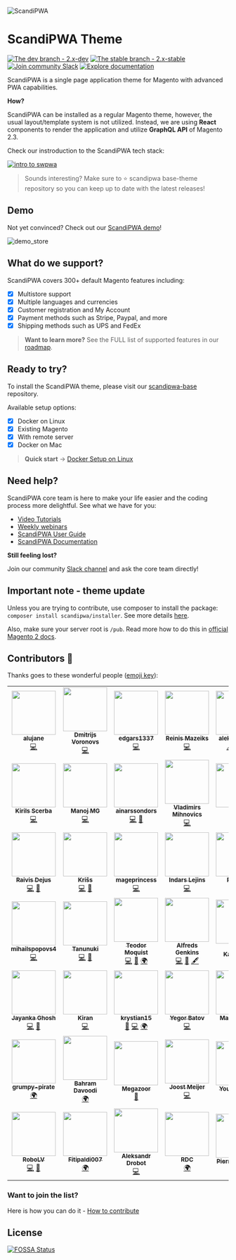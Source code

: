 ![ScandiPWA](https://user-images.githubusercontent.com/52198221/76542214-57893e80-648d-11ea-9f2e-2f60aa25d261.png)

# ScandiPWA Theme

[![The dev branch - 2.x-dev](https://img.shields.io/badge/dev%20branch-2.x--dev-blue)](https://github.com/scandipwa/base-theme/tree/2.x-dev)
[![The stable branch - 2.x-stable](https://img.shields.io/badge/stable%20branch-2.x--stable-blue)](https://github.com/scandipwa/base-theme/tree/2.x-stable)
[![Join community Slack](https://img.shields.io/badge/join-community%20slack-brightgreen)](https://join.slack.com/t/scandipwa/shared_invite/enQtNzE2Mjg1Nzg3MTg5LTQwM2E2NmQ0NmQ2MzliMjVjYjQ1MTFiYWU5ODAyYTYyMGQzNWM3MDhkYzkyZGMxYTJlZWI1N2ExY2Q1MDMwMTk)
[![Explore documentation](https://img.shields.io/badge/explore-documentation-orange)](https://docs.scandipwa.com/)

ScandiPWA is a single page application theme for Magento with advanced PWA capabilities.

**How?**

ScandiPWA can be installed as a regular Magento theme, however, the usual layout/template system is not utilized.
Instead, we are using **React** components to render the application and utilize **GraphQL API** of Magento 2.3.

Check our instroduction to the ScandiPWA tech stack:

[![intro to swpwa](https://i.ibb.co/MhvxnTp/Group-4.png)](https://www.youtube.com/watch?v=xGwvfIAyVrM)

> Sounds interesting? Make sure to :star: scandipwa base-theme repository so you can keep up to date with the latest releases!

## Demo

Not yet convinced? Check out our [ScandiPWA demo](https://demo.scandipwa.com/)!

![demo_store](https://user-images.githubusercontent.com/52198221/76536523-2278ee00-6485-11ea-982d-7c1ff9b32b57.gif)

## What do we support?

ScandiPWA covers 300+ default Magento features including:

- [x] Multistore support
- [x] Multiple languages and currencies
- [x] Customer registration and My Account
- [x] Payment methods such as Stripe, Paypal, and more
- [x] Shipping methods such as UPS and FedEx

> **Want to learn more?** See the FULL list of supported features in our [roadmap](https://scandipwa.com/).

## Ready to try?

To install the ScandiPWA theme, please visit our [scandipwa-base](https://github.com/scandipwa/scandipwa-base) repository. 

Available setup options:

- [x] Docker on Linux
- [x] Existing Magento
- [x] With remote server
- [x] Docker on Mac

> **Quick start** → [Docker Setup on Linux](https://www.youtube.com/watch?v=IOXSBcCBvCw&list=PLy0PoJ53Gjy0VVzmgO_gwoepniP6rQb0K&index=2)

## Need help?

ScandiPWA core team is here to make your life easier and the coding process more delightful. See what we have for you:

- [Video Tutorials](https://www.youtube.com/playlist?list=PLy0PoJ53Gjy3iHQmsZCD1WAazhyS03l-y)
- [Weekly webinars](https://www.youtube.com/channel/UCvnxo7rh5NRwvMHtJga9fww/videos)
- [ScandiPWA User Guide](https://scandiweb.atlassian.net/wiki/spaces/SUG/overview)
- [ScandiPWA Documentation](https://docs.scandipwa.com/)

**Still feeling lost?**

Join our community [Slack channel](https://join.slack.com/t/scandipwa/shared_invite/enQtNzE2Mjg1Nzg3MTg5LTQwM2E2NmQ0NmQ2MzliMjVjYjQ1MTFiYWU5ODAyYTYyMGQzNWM3MDhkYzkyZGMxYTJlZWI1N2ExY2Q1MDMwMTk) and ask the core team directly!

## Important note - theme update

Unless you are trying to contribute, use composer to install the package: `composer install scandipwa/installer`. See more details [here](https://github.com/scandipwa/installer).

Also, make sure your server root is `/pub`. Read more how to do this in [official Magento 2 docs](https://devdocs.magento.com/guides/v2.3/install-gde/tutorials/change-docroot-to-pub.html).

## Contributors 🤝

Thanks goes to these wonderful people ([emoji key](https://allcontributors.org/docs/en/emoji-key)):

<!-- ALL-CONTRIBUTORS-LIST:START - Do not remove or modify this section -->
<!-- prettier-ignore-start -->
<!-- markdownlint-disable -->
<table>
  <tr>
    <td align="center"><a href="https://github.com/alujane"><img src="https://avatars3.githubusercontent.com/u/12761386?v=4" width="100px;" alt=""/><br /><sub><b>alujane</b></sub></a><br /><a href="https://github.com/scandipwa/base-theme/commits?author=alujane" title="Code">💻</a></td>
    <td align="center"><a href="https://github.com/dmitrijs-voronovs"><img src="https://avatars2.githubusercontent.com/u/53301511?v=4" width="100px;" alt=""/><br /><sub><b>Dmitrijs Voronovs</b></sub></a><br /><a href="https://github.com/scandipwa/base-theme/commits?author=dmitrijs-voronovs" title="Code">💻</a></td>
    <td align="center"><a href="https://github.com/edgars1337"><img src="https://avatars1.githubusercontent.com/u/53514184?v=4" width="100px;" alt=""/><br /><sub><b>edgars1337</b></sub></a><br /><a href="https://github.com/scandipwa/base-theme/commits?author=edgars1337" title="Code">💻</a></td>
    <td align="center"><a href="https://www.linkedin.com/in/reinis-mazeiks/"><img src="https://avatars0.githubusercontent.com/u/11248241?v=4" width="100px;" alt=""/><br /><sub><b>Reinis Mazeiks</b></sub></a><br /><a href="https://github.com/scandipwa/base-theme/commits?author=rMazeiks" title="Code">💻</a></td>
    <td align="center"><a href="https://github.com/aleksandrsho"><img src="https://avatars3.githubusercontent.com/u/33932820?v=4" width="100px;" alt=""/><br /><sub><b>aleksandrsho</b></sub></a><br /><a href="#content-aleksandrsho" title="Content">🖋</a> <a href="#business-aleksandrsho" title="Business development">💼</a> <a href="#translation-aleksandrsho" title="Translation">🌍</a></td>
    <td align="center"><a href="https://github.com/atravkovs"><img src="https://avatars0.githubusercontent.com/u/12703177?v=4" width="100px;" alt=""/><br /><sub><b>Artjoms Travkovs</b></sub></a><br /><a href="https://github.com/scandipwa/base-theme/commits?author=atravkovs" title="Code">💻</a> <a href="#ideas-atravkovs" title="Ideas, Planning, & Feedback">🤔</a> <a href="https://github.com/scandipwa/base-theme/pulls?q=is%3Apr+reviewed-by%3Aatravkovs" title="Reviewed Pull Requests">👀</a> <a href="#question-atravkovs" title="Answering Questions">💬</a></td>
    <td align="center"><a href="https://github.com/ErnestsVerins"><img src="https://avatars1.githubusercontent.com/u/57095300?v=4" width="100px;" alt=""/><br /><sub><b>ErnestsVerins</b></sub></a><br /><a href="https://github.com/scandipwa/base-theme/commits?author=ErnestsVerins" title="Code">💻</a></td>
  </tr>
  <tr>
    <td align="center"><a href="http://scandiweb.com"><img src="https://avatars3.githubusercontent.com/u/56016827?v=4" width="100px;" alt=""/><br /><sub><b>Kirils Scerba</b></sub></a><br /><a href="https://github.com/scandipwa/base-theme/commits?author=kirilsscerba" title="Code">💻</a></td>
    <td align="center"><a href="https://github.com/mgmanoj"><img src="https://avatars3.githubusercontent.com/u/13735397?v=4" width="100px;" alt=""/><br /><sub><b>Manoj MG</b></sub></a><br /><a href="https://github.com/scandipwa/base-theme/commits?author=mgmanoj" title="Code">💻</a></td>
    <td align="center"><a href="https://github.com/ainarssondors"><img src="https://avatars1.githubusercontent.com/u/48548028?v=4" width="100px;" alt=""/><br /><sub><b>ainarssondors</b></sub></a><br /><a href="https://github.com/scandipwa/base-theme/commits?author=ainarssondors" title="Code">💻</a> <a href="https://github.com/scandipwa/base-theme/issues?q=author%3Aainarssondors" title="Bug reports">🐛</a></td>
    <td align="center"><a href="https://github.com/vladimirsm"><img src="https://avatars2.githubusercontent.com/u/28219370?v=4" width="100px;" alt=""/><br /><sub><b>Vladimirs Mihnovics</b></sub></a><br /><a href="https://github.com/scandipwa/base-theme/commits?author=vladimirsm" title="Code">💻</a></td>
    <td align="center"><a href="https://github.com/ybutrameev"><img src="https://avatars1.githubusercontent.com/u/38831994?v=4" width="100px;" alt=""/><br /><sub><b>Yefim</b></sub></a><br /><a href="https://github.com/scandipwa/base-theme/commits?author=ybutrameev" title="Code">💻</a> <a href="https://github.com/scandipwa/base-theme/issues?q=author%3Aybutrameev" title="Bug reports">🐛</a></td>
    <td align="center"><a href="https://github.com/atachh"><img src="https://avatars1.githubusercontent.com/u/13818833?v=4" width="100px;" alt=""/><br /><sub><b>Dmitry Asanov</b></sub></a><br /><a href="https://github.com/scandipwa/base-theme/commits?author=atachh" title="Code">💻</a></td>
    <td align="center"><a href="https://github.com/eli-l"><img src="https://avatars2.githubusercontent.com/u/7448649?v=4" width="100px;" alt=""/><br /><sub><b>Ilja Lapkovskis</b></sub></a><br /><a href="https://github.com/scandipwa/base-theme/commits?author=eli-l" title="Code">💻</a> <a href="#infra-eli-l" title="Infrastructure (Hosting, Build-Tools, etc)">🚇</a> <a href="#maintenance-eli-l" title="Maintenance">🚧</a></td>
  </tr>
  <tr>
    <td align="center"><a href="https://twitter.com/RaivisDejus"><img src="https://avatars0.githubusercontent.com/u/5319134?v=4" width="100px;" alt=""/><br /><sub><b>Raivis Dejus</b></sub></a><br /><a href="https://github.com/scandipwa/base-theme/commits?author=raivisdejus" title="Code">💻</a> <a href="https://github.com/scandipwa/base-theme/issues?q=author%3Araivisdejus" title="Bug reports">🐛</a></td>
    <td align="center"><a href="http://kandrejevs.com"><img src="https://avatars1.githubusercontent.com/u/4084128?v=4" width="100px;" alt=""/><br /><sub><b>Krišs</b></sub></a><br /><a href="https://github.com/scandipwa/base-theme/commits?author=kandrejevs" title="Code">💻</a> <a href="https://github.com/scandipwa/base-theme/issues?q=author%3Akandrejevs" title="Bug reports">🐛</a></td>
    <td align="center"><a href="https://github.com/mageprincess"><img src="https://avatars2.githubusercontent.com/u/17780518?v=4" width="100px;" alt=""/><br /><sub><b>mageprincess</b></sub></a><br /><a href="https://github.com/scandipwa/base-theme/commits?author=mageprincess" title="Code">💻</a></td>
    <td align="center"><a href="https://github.com/IndarsL"><img src="https://avatars1.githubusercontent.com/u/25637231?v=4" width="100px;" alt=""/><br /><sub><b>Indars Lejins</b></sub></a><br /><a href="https://github.com/scandipwa/base-theme/commits?author=IndarsL" title="Code">💻</a></td>
    <td align="center"><a href="https://github.com/robertsbriedis"><img src="https://avatars1.githubusercontent.com/u/51077929?v=4" width="100px;" alt=""/><br /><sub><b>Roberts</b></sub></a><br /><a href="https://github.com/scandipwa/base-theme/commits?author=robertsbriedis" title="Code">💻</a></td>
    <td align="center"><a href="https://www.rltsquare.com/"><img src="https://avatars0.githubusercontent.com/u/32421711?v=4" width="100px;" alt=""/><br /><sub><b>Malik Ahmad</b></sub></a><br /><a href="https://github.com/scandipwa/base-theme/commits?author=malikahmed1996" title="Code">💻</a> <a href="https://github.com/scandipwa/base-theme/issues?q=author%3Amalikahmed1996" title="Bug reports">🐛</a> <a href="#question-malikahmed1996" title="Answering Questions">💬</a></td>
    <td align="center"><a href="https://github.com/artursgailis"><img src="https://avatars2.githubusercontent.com/u/40202738?v=4" width="100px;" alt=""/><br /><sub><b>artursgailis</b></sub></a><br /><a href="https://github.com/scandipwa/base-theme/commits?author=artursgailis" title="Code">💻</a></td>
  </tr>
  <tr>
    <td align="center"><a href="https://github.com/mihailspopovs4"><img src="https://avatars3.githubusercontent.com/u/54805724?v=4" width="100px;" alt=""/><br /><sub><b>mihailspopovs4</b></sub></a><br /><a href="https://github.com/scandipwa/base-theme/commits?author=mihailspopovs4" title="Code">💻</a></td>
    <td align="center"><a href="https://github.com/Animimar"><img src="https://avatars2.githubusercontent.com/u/32173359?v=4" width="100px;" alt=""/><br /><sub><b>Tanunuki</b></sub></a><br /><a href="https://github.com/scandipwa/base-theme/commits?author=Animimar" title="Code">💻</a> <a href="https://github.com/scandipwa/base-theme/issues?q=author%3AAnimimar" title="Bug reports">🐛</a></td>
    <td align="center"><a href="http://teomedia.dk"><img src="https://avatars2.githubusercontent.com/u/8639654?v=4" width="100px;" alt=""/><br /><sub><b>Teodor Moquist</b></sub></a><br /><a href="https://github.com/scandipwa/base-theme/commits?author=teodormoq" title="Code">💻</a> <a href="https://github.com/scandipwa/base-theme/issues?q=author%3Ateodormoq" title="Bug reports">🐛</a> <a href="#translation-teodormoq" title="Translation">🌍</a></td>
    <td align="center"><a href="https://github.com/alfredsgenkins"><img src="https://avatars1.githubusercontent.com/u/29531824?v=4" width="100px;" alt=""/><br /><sub><b>Alfreds Genkins</b></sub></a><br /><a href="https://github.com/scandipwa/base-theme/commits?author=alfredsgenkins" title="Code">💻</a> <a href="#projectManagement-alfredsgenkins" title="Project Management">📆</a> <a href="#content-alfredsgenkins" title="Content">🖋</a></td>
    <td align="center"><a href="https://github.com/Chevskis"><img src="https://avatars2.githubusercontent.com/u/15198469?v=4" width="100px;" alt=""/><br /><sub><b>Klāvs Kačevskis</b></sub></a><br /><a href="#projectManagement-Chevskis" title="Project Management">📆</a></td>
    <td align="center"><a href="https://github.com/lianastaskevica"><img src="https://avatars3.githubusercontent.com/u/52198221?v=4" width="100px;" alt=""/><br /><sub><b>Liana </b></sub></a><br /><a href="#projectManagement-lianastaskevica" title="Project Management">📆</a> <a href="https://github.com/scandipwa/base-theme/issues?q=author%3Alianastaskevica" title="Bug reports">🐛</a> <a href="#userTesting-lianastaskevica" title="User Testing">📓</a></td>
    <td align="center"><a href="http://danpiel.net"><img src="https://avatars1.githubusercontent.com/u/367141?v=4" width="100px;" alt=""/><br /><sub><b>Yuri Egorov</b></sub></a><br /><a href="#infra-Danpiel" title="Infrastructure (Hosting, Build-Tools, etc)">🚇</a> <a href="https://github.com/scandipwa/base-theme/commits?author=Danpiel" title="Documentation">📖</a> <a href="#ideas-Danpiel" title="Ideas, Planning, & Feedback">🤔</a></td>
  </tr>
  <tr>
    <td align="center"><a href="https://github.com/joy-codilar"><img src="https://avatars2.githubusercontent.com/u/46239833?v=4" width="100px;" alt=""/><br /><sub><b>Jayanka Ghosh</b></sub></a><br /><a href="https://github.com/scandipwa/base-theme/commits?author=joy-codilar" title="Code">💻</a> <a href="https://github.com/scandipwa/base-theme/issues?q=author%3Ajoy-codilar" title="Bug reports">🐛</a></td>
    <td align="center"><a href="https://github.com/kiran-codilar"><img src="https://avatars1.githubusercontent.com/u/16700298?v=4" width="100px;" alt=""/><br /><sub><b>Kiran</b></sub></a><br /><a href="https://github.com/scandipwa/base-theme/commits?author=kiran-codilar" title="Code">💻</a></td>
    <td align="center"><a href="https://github.com/krystian15"><img src="https://avatars3.githubusercontent.com/u/31726767?v=4" width="100px;" alt=""/><br /><sub><b>krystian15</b></sub></a><br /><a href="https://github.com/scandipwa/base-theme/issues?q=author%3Akrystian15" title="Bug reports">🐛</a> <a href="https://github.com/scandipwa/base-theme/commits?author=krystian15" title="Code">💻</a> <a href="#translation-krystian15" title="Translation">🌍</a></td>
    <td align="center"><a href="https://github.com/negzu"><img src="https://avatars3.githubusercontent.com/u/46347627?v=4" width="100px;" alt=""/><br /><sub><b>Yegor Batov</b></sub></a><br /><a href="https://github.com/scandipwa/base-theme/commits?author=negzu" title="Code">💻</a></td>
    <td align="center"><a href="https://aarhof.eu"><img src="https://avatars3.githubusercontent.com/u/20708?v=4" width="100px;" alt=""/><br /><sub><b>Martin Århof</b></sub></a><br /><a href="https://github.com/scandipwa/base-theme/commits?author=lsv" title="Code">💻</a></td>
    <td align="center"><a href="https://github.com/yashkumarsharma"><img src="https://avatars2.githubusercontent.com/u/386162?v=4" width="100px;" alt=""/><br /><sub><b>yashkumarsharma</b></sub></a><br /><a href="https://github.com/scandipwa/base-theme/issues?q=author%3Ayashkumarsharma" title="Bug reports">🐛</a></td>
    <td align="center"><a href="https://github.com/pwalus"><img src="https://avatars1.githubusercontent.com/u/22379159?v=4" width="100px;" alt=""/><br /><sub><b>Patryk Waluś</b></sub></a><br /><a href="https://github.com/scandipwa/base-theme/commits?author=pwalus" title="Code">💻</a></td>
  </tr>
  <tr>
    <td align="center"><a href="https://github.com/grumpy-pirate"><img src="https://avatars3.githubusercontent.com/u/7815525?v=4" width="100px;" alt=""/><br /><sub><b>grumpy-pirate</b></sub></a><br /><a href="#translation-grumpy-pirate" title="Translation">🌍</a></td>
    <td align="center"><a href="http://www.magonex.com"><img src="https://avatars1.githubusercontent.com/u/18647834?v=4" width="100px;" alt=""/><br /><sub><b>Bahram Davoodi</b></sub></a><br /><a href="#translation-bahramdavodi" title="Translation">🌍</a></td>
    <td align="center"><a href="http://jdlms.com"><img src="https://avatars0.githubusercontent.com/u/24616413?v=4" width="100px;" alt=""/><br /><sub><b>Megazoor</b></sub></a><br /><a href="https://github.com/scandipwa/base-theme/commits?author=megazoor" title="Documentation">📖</a></td>
    <td align="center"><a href="https://github.com/joostm020"><img src="https://avatars1.githubusercontent.com/u/26708268?v=4" width="100px;" alt=""/><br /><sub><b>Joost Meijer</b></sub></a><br /><a href="https://github.com/scandipwa/base-theme/commits?author=joostm020" title="Code">💻</a></td>
    <td align="center"><a href="http://yousef.io"><img src="https://avatars1.githubusercontent.com/u/734823?v=4" width="100px;" alt=""/><br /><sub><b>Yousef Cisco</b></sub></a><br /><a href="https://github.com/scandipwa/base-theme/commits?author=yousefcisco" title="Documentation">📖</a></td>
    <td align="center"><a href="https://github.com/gabunia-nick"><img src="https://avatars0.githubusercontent.com/u/39187887?v=4" width="100px;" alt=""/><br /><sub><b>Nick</b></sub></a><br /><a href="https://github.com/scandipwa/base-theme/commits?author=gabunia-nick" title="Code">💻</a></td>
    <td align="center"><a href="https://github.com/oltseb"><img src="https://avatars1.githubusercontent.com/u/33062679?v=4" width="100px;" alt=""/><br /><sub><b>Oleksii Tsebinoga</b></sub></a><br /><a href="#translation-oltseb" title="Translation">🌍</a></td>
  </tr>
  <tr>
    <td align="center"><a href="https://github.com/RoboLV"><img src="https://avatars1.githubusercontent.com/u/4116979?v=4" width="100px;" alt=""/><br /><sub><b>RoboLV</b></sub></a><br /><a href="https://github.com/scandipwa/base-theme/commits?author=RoboLV" title="Code">💻</a> <a href="https://github.com/scandipwa/base-theme/issues?q=author%3ARoboLV" title="Bug reports">🐛</a></td>
    <td align="center"><a href="https://github.com/Fitipaldi007"><img src="https://avatars1.githubusercontent.com/u/43096716?v=4" width="100px;" alt=""/><br /><sub><b>Fitipaldi007</b></sub></a><br /><a href="#translation-Fitipaldi007" title="Translation">🌍</a></td>
    <td align="center"><a href="https://github.com/korbax"><img src="https://avatars2.githubusercontent.com/u/225603?v=4" width="100px;" alt=""/><br /><sub><b>Aleksandr Drobot</b></sub></a><br /><a href="https://github.com/scandipwa/base-theme/commits?author=korbax" title="Code">💻</a></td>
    <td align="center"><a href="https://github.com/delkant"><img src="https://avatars3.githubusercontent.com/u/1325846?v=4" width="100px;" alt=""/><br /><sub><b>RDC</b></sub></a><br /><a href="#translation-delkant" title="Translation">🌍</a></td>
    <td align="center"><a href="https://github.com/pgrimaud"><img src="https://avatars1.githubusercontent.com/u/1866496?v=4" width="100px;" alt=""/><br /><sub><b>Pierre Grimaud</b></sub></a><br /><a href="https://github.com/scandipwa/base-theme/issues?q=author%3Apgrimaud" title="Bug reports">🐛</a></td>
    <td align="center"><a href="http://beecom.io"><img src="https://avatars0.githubusercontent.com/u/1456931?v=4" width="100px;" alt=""/><br /><sub><b>bery</b></sub></a><br /><a href="https://github.com/scandipwa/base-theme/commits?author=bery" title="Code">💻</a></td>
  </tr>
</table>

<!-- markdownlint-enable -->
<!-- prettier-ignore-end -->
<!-- ALL-CONTRIBUTORS-LIST:END -->

### Want to join the list?

Here is how you can do it - [How to contribute]()

## License

[![FOSSA Status](https://app.fossa.io/api/projects/git%2Bgithub.com%2Fscandipwa%2Fbase-theme.svg?type=large)](https://app.fossa.io/projects/git%2Bgithub.com%2Fscandipwa%2Fbase-theme?ref=badge_large)
